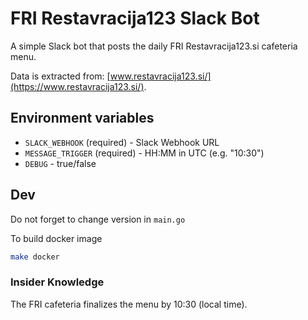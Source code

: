 # FRI Restavracija123 Slack Bot
A simple Slack bot that posts the daily FRI Restavracija123.si cafeteria menu.

Data is extracted from: [www.restavracija123.si/](https://www.restavracija123.si/).

## Environment variables
* `SLACK_WEBHOOK` (required) - Slack Webhook URL
* `MESSAGE_TRIGGER` (required) - HH:MM in UTC (e.g. "10:30")
* `DEBUG` - true/false

## Dev
Do not forget to change version in `main.go`

To build docker image
```bash
make docker
```

### Insider Knowledge
The FRI cafeteria finalizes the menu by 10:30 (local time).
